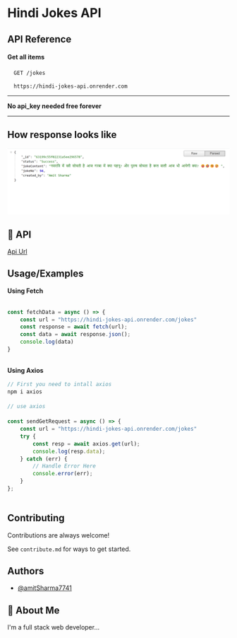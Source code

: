 

# Hindi Jokes API

 

## API Reference

#### Get all items

```
  GET /jokes
```
```
  https://hindi-jokes-api.onrender.com
```
***
**No api_key needed free forever**  
***
 
 

## How response looks like
 
 
<img src="./image/image.png" alt="response">


## 🔗 API

[Api Url](https://hindi-jokes-api.onrender.com/jokes)
 

## Usage/Examples

**Using Fetch**
```javascript
 
const fetchData = async () => {
    const url = "https://hindi-jokes-api.onrender.com/jokes"
    const response = await fetch(url);
    const data = await response.json();
    console.log(data)
}
 
```

**Using Axios**

```javascript
// First you need to intall axios
npm i axios

// use axios 
 
const sendGetRequest = async () => {
    const url = "https://hindi-jokes-api.onrender.com/jokes"
    try {
        const resp = await axios.get(url);
        console.log(resp.data);
    } catch (err) {
        // Handle Error Here
        console.error(err);
    }
};
 
```

## Contributing

Contributions are always welcome!

See `contribute.md` for ways to get started.
 



## Authors

- [@amitSharma7741](https://github.com/amitSharma7741)





## 🚀 About Me
I'm a full stack web developer...


 
 




